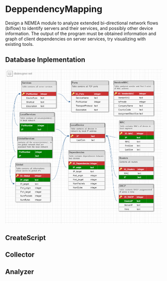 # DeppendencyMapping
Design a NEMEA module to analyze extended bi-directional network flows (biflow) to identify servers and their services, and possibly other device information. 
The output of the program must be obtained information and graph of client dependencies on server services, try visualizing with existing tools.

## Database Inplementation
![Database proposal](https://github.com/koumajos/DeppendencyMapping/blob/master/navrh_databaze.png)

## CreateScript

## Collector

## Analyzer

